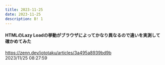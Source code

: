 ```yaml
---
title: 2023-11-25
date: 2023-11-25
description: B! 1
---
```


#### HTMLのLazy Loadの挙動がブラウザによってかなり異なるので違いを実測して確かめてみた
https://zenn.dev/iototaku/articles/3a495a8939bd9b<br>
2023/11/25 08:27:59<br>


